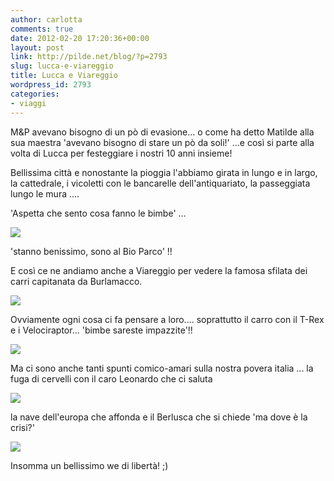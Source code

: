 ```yaml
---
author: carlotta
comments: true
date: 2012-02-20 17:20:36+00:00
layout: post
link: http://pilde.net/blog/?p=2793
slug: lucca-e-viareggio
title: Lucca e Viareggio
wordpress_id: 2793
categories:
- viaggi
---
```


M&P avevano bisogno di un pò di evasione... o come ha detto Matilde alla sua maestra 'avevano bisogno di stare un pò da soli!' ...e così si parte alla volta di Lucca per festeggiare i nostri 10 anni insieme!

Bellissima città e nonostante la pioggia l'abbiamo girata in lungo e in largo, la cattedrale, i vicoletti con le bancarelle dell'antiquariato, la passeggiata lungo le mura ....

'Aspetta che sento cosa fanno le bimbe' ...

![](http://pilde.net/blog/wp-content/uploads/2012/02/telefono.jpg)

'stanno benissimo, sono al Bio Parco' !!

E così ce ne andiamo anche a Viareggio per vedere la famosa sfilata dei carri capitanata da Burlamacco.

![](http://pilde.net/blog/wp-content/uploads/2012/02/burlamacco.jpg)

Ovviamente ogni cosa ci fa pensare a loro.... soprattutto il carro con il T-Rex e i Velociraptor... 'bimbe sareste impazzite'!!

![](http://pilde.net/blog/wp-content/uploads/2012/02/dinosauri.jpg)

Ma ci sono anche tanti spunti comico-amari sulla nostra povera italia ... la fuga di cervelli con il caro Leonardo che ci saluta

![](http://pilde.net/blog/wp-content/uploads/2012/02/cervelli2.jpg)

la nave dell'europa che affonda e il Berlusca che si chiede 'ma dove è la crisi?'

![](http://pilde.net/blog/wp-content/uploads/2012/02/nave.jpg)

Insomma un bellissimo we di libertà! ;)
